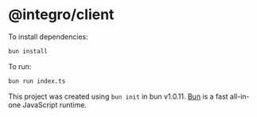 # @integro/client

To install dependencies:

```bash
bun install
```

To run:

```bash
bun run index.ts
```

This project was created using `bun init` in bun v1.0.11. [Bun](https://bun.sh) is a fast all-in-one JavaScript runtime.
